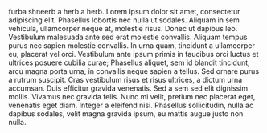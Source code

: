 furba shneerb a herb a herb.  Lorem ipsum dolor sit amet, consectetur adipiscing elit. Phasellus lobortis nec nulla ut sodales. Aliquam in sem vehicula, ullamcorper neque at, molestie risus. Donec ut dapibus leo. Vestibulum malesuada ante sed erat molestie convallis. Aliquam tempus purus nec sapien molestie convallis. In urna quam, tincidunt a ullamcorper eu, placerat vel orci. Vestibulum ante ipsum primis in faucibus orci luctus et ultrices posuere cubilia curae; Phasellus aliquet, sem id blandit tincidunt, arcu magna porta urna, in convallis neque sapien a tellus. Sed ornare purus a rutrum suscipit. Cras vestibulum risus et risus ultrices, a dictum urna accumsan. Duis efficitur gravida venenatis. Sed a sem sed elit dignissim mollis. Vivamus nec gravida felis. Nunc mi velit, pretium nec placerat eget, venenatis eget diam. Integer a eleifend nisi. Phasellus sollicitudin, nulla ac dapibus sodales, velit magna gravida ipsum, eu mattis augue justo non nulla. 
